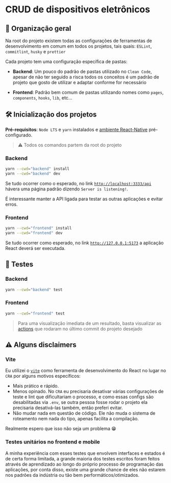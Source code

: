 # CRUD de dispositivos eletrônicos

## 📂 Organização geral

Na root do projeto existem todas as configurações de ferramentas de desenvolvimento em comum em todos os projetos, tais quais: `ESLint`, `commitlint`, `husky` e `prettier`

Cada projeto tem uma configuração específica de pastas:

- **Backend**: Um pouco do padrão de pastas utilizado no `Clean Code`, apesar de não ter seguido a risca todos os conceitos é um padrão de projeto que gosto de utilizar e adaptar conforme for necessário

- **Frontend**: Padrão bem comum de pastas utilizando nomes como `pages`, `components`, `hooks`, `lib`, etc...

## 🛠 Inicialização dos projetos 

**Pré-requisitos**: `Node LTS` e `yarn` instalados e [ambiente React-Native](https://reactnative.dev/docs/environment-setup) pré-configurado.

> ⚠️ Todos os comandos partem da root do projeto

###  Backend
```bash
yarn --cwd="backend" install
yarn --cwd="backend" dev
```

Se tudo ocorrer como o esperado, no link [`http://localhost:3333/api`](http://localhost:3333/api) hávera uma página padrão dizendo `Server is listening!`.

É interessante manter a API ligada para testar as outras aplicações e evitar erros.

### Frontend
```bash
yarn --cwd="frontend" install
yarn --cwd="frontend" dev
```

Se tudo ocorrer como esperado, no link [`http://127.0.0.1:5173`](http://127.0.0.1:5173) a aplicação React deverá ser executada.

## 🧪 Testes

### Backend
```bash
yarn --cwd="backend" test
```

### Frontend
```bash
yarn --cwd="frontend" test
```

> Para uma visualização imediata de um resultado, basta visualizar as [actions](https://github.com/darlanhms/devices-crud/actions) que rodaram no último commit do projeto desejado

## ⚠️ Alguns disclaimers

### Vite

Eu utilizei o [`vite`](https://vitejs.dev) como ferramenta de desenvolvimento do React no lugar no `CRA` por alguns motivos específicos:
- Mais prático e rápido.
- Menos opinado. No `CRA` eu precisaria desativar várias configurações de teste e lint que dificultariam o processo, e como essas configs são desabilitadas via `.env`,  se outra pessoa fosse rodar o projeto ela precisaria desativá-las também, então preferi evitar.
- Não mudar nada em questão de código. Ele não muda o sistema de roteamento nem nada do tipo, apenas facilita a compilação.

Realmente espero que isso não seja um problema 😁

### Testes unitários no frontend e mobile

A minha experiência com esses testes que envolvem interfaces e estados é de certa forma limitada, a grande maioria dos testes escritos foram feitos através de aprendizado ao longo do próprio processo de programação das aplicações, por conta disso, existe uma grande chance de eles não estarem nos padrões da indústria ou tão bem performáticos/otimizados.


